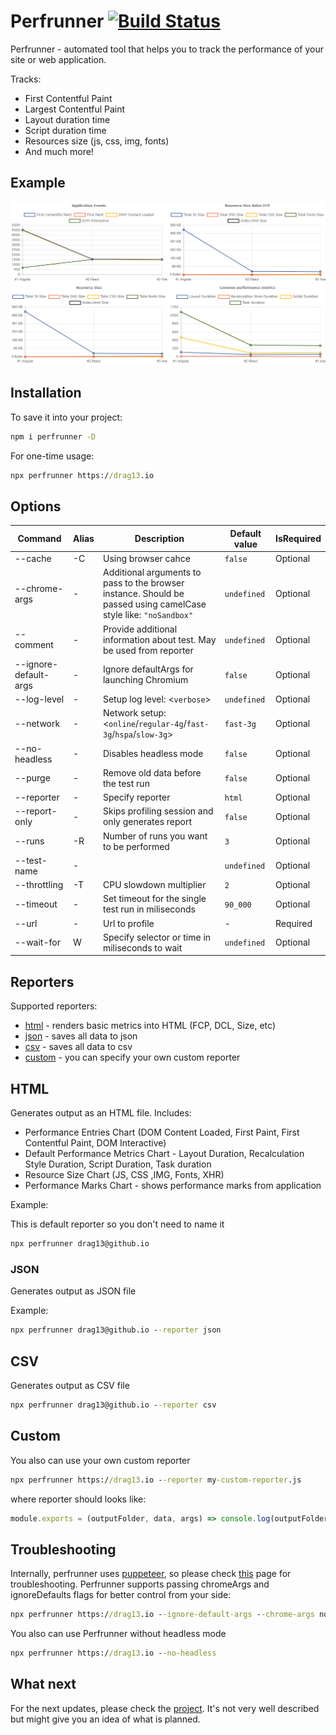 # Perfrunner [![Build Status](https://travis-ci.org/Drag13/perfrunner.svg?branch=master)](https://travis-ci.org/Drag13/perfrunner)

Perfrunner - automated tool that helps you to track the performance of your site or web application.

Tracks:

* First Contentful Paint
* Largest Contentful Paint
* Layout duration time
* Script duration time
* Resources size (js, css, img, fonts)
* And much more!

## Example

![default-html-reporter-example-angular-react-vue](https://raw.githubusercontent.com/Drag13/perfrunner/master/packages/perfrunner-cli/docs/default-html-reporter-example-angular-react-vue.PNG)

## Installation

To save it into your project:

```cmd
npm i perfrunner -D
```

For one-time usage:

```cmd
npx perfrunner https://drag13.io
```

## Options

|Command | Alias | Description | Default value | IsRequired |
| - | - | - | - | - |
| --cache | -C | Using browser cahce | ```false``` | Optional
| --chrome-args | - | Additional arguments to pass to the browser instance. Should be passed using camelCase style like: ```"noSandbox"``` | ```undefined``` | Optional |
| --comment | - | Provide additional information about test. May be used from reporter | ```undefined``` | Optional
| --ignore-default-args | - | Ignore defaultArgs for launching Chromium | ```false``` | Optional |
| --log-level| - | Setup log level: <```verbose```> | ```undefined``` | Optional |
| --network | - | Network setup: <```online```/```regular-4g```/```fast-3g```/```hspa```/```slow-3g```> | ```fast-3g``` | Optional
| --no-headless | - | Disables headless mode |  ```false``` | Optional |
| --purge | - | Remove old data before the test run | ```false``` | Optional
| --reporter | - | Specify reporter | ```html``` | Optional |
| --report-only | - |Skips profiling session and only generates report| ```false``` | Optional |
| --runs | -R | Number of runs you want to be performed| ```3``` | Optional |
| --test-name | - | | ```undefined``` | Optional |
| --throttling | -T | CPU slowdown multiplier | ```2``` | Optional |
| --timeout |  - | Set timeout for the single test run in miliseconds | ```90_000``` | Optional
| --url | - | Url to profile | - | Required |
| --wait-for | W | Specify selector or time in miliseconds to wait | ```undefined``` | Optional

## Reporters

Supported reporters:

* [html](#html) - renders basic metrics into HTML (FCP, DCL, Size, etc)
* [json](#json) - saves all data to json
* [csv](#csv) - saves all data to csv
* [custom](#custom) - you can specify your own custom reporter

## HTML

Generates output as an HTML file. Includes:
* Performance Entries Chart (DOM Content Loaded, First Paint, First Contentful Paint, DOM Interactive)
* Default Performance Metrics Chart - Layout Duration, Recalculation Style Duration, Script Duration, Task duration
* Resource Size Chart (JS, CSS ,IMG, Fonts, XHR)
* Performance Marks Chart - shows performance marks from application

Example:

This is default reporter so you don't need to name it

```cmd
npx perfrunner drag13@github.io
```

### JSON

Generates output as JSON file

Example:

```cmd
npx perfrunner drag13@github.io --reporter json
```

## CSV

Generates output as CSV file

```cmd
npx perfrunner drag13@github.io --reporter csv
```

## Custom

You also can use your own custom reporter

```cmd
npx perfrunner https://drag13.io --reporter my-custom-reporter.js
```

where reporter should looks like:

```js
module.exports = (outputFolder, data, args) => console.log(outputFolder, JSON.stringify(data), args);
```

## Troubleshooting

Internally, perfrunner uses [puppeteer](https://github.com/puppeteer/puppeteer), so please check [this](https://github.com/puppeteer/puppeteer/blob/master/docs/troubleshooting.md) page for troubleshooting.
Perfrunner supports passing chromeArgs and ignoreDefaults flags for better control from your side:

```cmd
npx perfrunner https://drag13.io --ignore-default-args --chrome-args noSandbox
```

You also can use Perfrunner without headless mode

```cmd
npx perfrunner https://drag13.io --no-headless
```

## What next

For the next updates, please check the [project](https://github.com/Drag13/perfrunner/projects/1). It's not very well described but might give you an idea of what is planned.